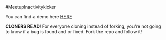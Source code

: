 #MeetupInactivitykicker


You can find a demo here [HERE](https://youtu.be/StaIDhdAfcQ)


**CLONERS READ**! For everyone cloning instead of forking, you're not going to know if a bug is found and or fixed. Fork the repo and follow it! 
